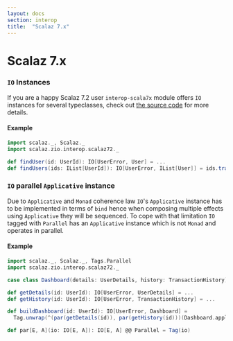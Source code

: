 ```yaml
---
layout: docs
section: interop
title:  "Scalaz 7.x"
---
```


# Scalaz 7.x

### `IO` Instances

If you are a happy Scalaz 7.2 user `interop-scala7x` module offers `IO` instances for several typeclasses, check out [the source code](shared/src/main/scala/scalaz/zio/interop/scalaz72.scala) for more details.

#### Example

```scala
import scalaz._, Scalaz._
import scalaz.zio.interop.scalaz72._

def findUser(id: UserId): IO[UserError, User] = ...
def findUsers(ids: IList[UserId]): IO[UserError, IList[User]] = ids.traverse(findUser)
```

### `IO` parallel `Applicative` instance

Due to `Applicative` and `Monad` coherence law `IO`'s `Applicative` instance has to be implemented in terms of `bind` hence when composing multiple effects using `Applicative` they will be sequenced. To cope with that limitation `IO` tagged with `Parallel` has an `Applicative` instance which is not `Monad` and operates in parallel.

#### Example

```scala
import scalaz._, Scalaz._, Tags.Parallel
import scalaz.zio.interop.scalaz72._

case class Dashboard(details: UserDetails, history: TransactionHistory)

def getDetails(id: UserId): IO[UserError, UserDetails] = ...
def getHistory(id: UserId): IO[UserError, TransactionHistory] = ...

def buildDashboard(id: UserId): IO[UserError, Dashboard] =
  Tag.unwrap(^(par(getDetails(id)), par(getHistory(id)))(Dashboard.apply))

def par[E, A](io: IO[E, A]): IO[E, A] @@ Parallel = Tag(io)
```

